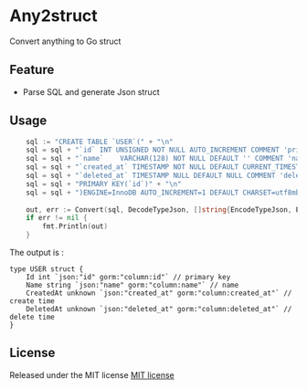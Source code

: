 # Any2struct
Convert anything to Go struct

## Feature
- Parse SQL and generate Json struct

## Usage
```go
	sql := "CREATE TABLE `USER`(" + "\n"
	sql = sql + "`id` INT UNSIGNED NOT NULL AUTO_INCREMENT COMMENT 'primary key'," + "\n"
	sql = sql + "`name`    VARCHAR(128) NOT NULL DEFAULT '' COMMENT 'name'," + "\n"
	sql = sql + "`created_at` TIMESTAMP NOT NULL DEFAULT CURRENT_TIMESTAMP COMMENT 'create time'," + "\n"
	sql = sql + "`deleted_at` TIMESTAMP NULL DEFAULT NULL COMMENT 'delete time'," + "\n"
	sql = sql + "PRIMARY KEY(`id`)" + "\n"
	sql = sql + ")ENGINE=InnoDB AUTO_INCREMENT=1 DEFAULT CHARSET=utf8mb4 COMMENT='user table';" + "\n"
    
	out, err := Convert(sql, DecodeTypeJson, []string{EncodeTypeJson, EncodeTypeGorm})
	if err != nil {
		fmt.Println(out)
	}
```

The output is :
```text
type USER struct { 
    Id int `json:"id" gorm:"column:id"` // primary key
    Name string `json:"name" gorm:"column:name"` // name
    CreatedAt unknown `json:"created_at" gorm:"column:created_at"` // create time
    DeletedAt unknown `json:"deleted_at" gorm:"column:deleted_at"` // delete time
}
```

## License
Released under the MIT license [MIT license](https://github.com/jakseer/any2struct/blob/master/LICENSE)